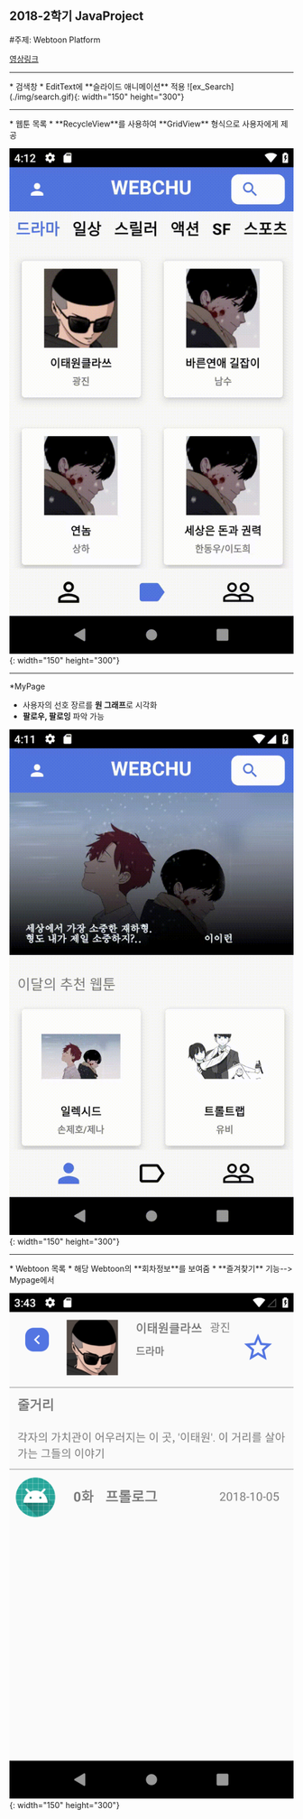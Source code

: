 ## 2018-2학기 JavaProject

#주제: Webtoon Platform

[영상링크](https://www.youtube.com/watch?v=0UcKyujs_Ts&t=2s)
<hr>
* 검색창
  * EditText에 **슬라이드 애니메이션** 적용
![ex_Search](./img/search.gif){: width="150" height="300"}

<hr>
* 웹툰 목록
  * **RecycleView**를 사용하여 **GridView** 형식으로 사용자에게 제공
  
![ex_content](./img/Content.gif){: width="150" height="300"}

<hr>

*MyPage
  * 사용자의 선호 장르를 **원 그래프**로 시각화
  * **팔로우, 팔로잉** 파악 가능
  
![ex_Mypage](./img/mypage.gif){: width="150" height="300"}


<hr>
* Webtoon 목록
  * 해당 Webtoon의 **회차정보**를 보여줌
  * **즐겨찾기** 기능--> Mypage에서 
  
![ex_webtoon](./img/Webtoon.png){: width="150" height="300"}

